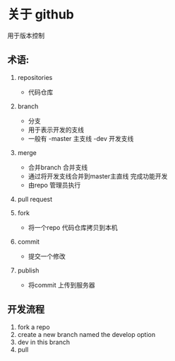 # 关于 github
用于版本控制
## 术语:
1. repositories 
    - 代码仓库
2. branch
    - 分支
    - 用于表示开发的支线
    - 一般有 
        -master 主支线 
        -dev 开发支线
3. merge 
    - 合并branch 合并支线
    - 通过将开发支线合并到master主直线 完成功能开发
    - 由repo 管理员执行

3. pull request
4. fork
    - 将一个repo 代码仓库拷贝到本机
5. commit 
    - 提交一个修改
6. publish 
    - 将commit 上传到服务器
    
## 开发流程
1. fork a repo
2. create a new branch named the develop option
3. dev in this branch 
4. pull 